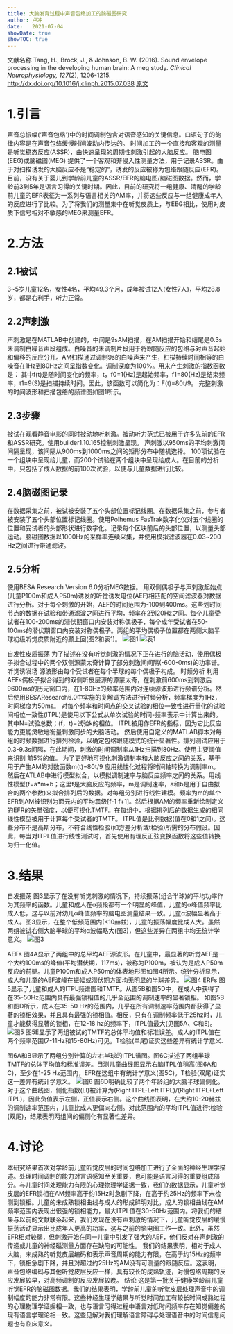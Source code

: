```yaml
---
title: 大脑发育过程中声音包络加工的脑磁图研究
author: 卢冲
date:   2021-07-04
showDate: true 
showTOC: true  
---
```

文献名称
Tang, H., Brock, J., & Johnson, B. W. (2016). Sound envelope processing in the developing human brain: A meg study. *Clinical Neurophysiology, 127*(2), 1206-1215.
http://dx.doi.org/10.1016/j.clinph.2015.07.038
[原文](../Source_Files/2021-07-04-LC1.pdf)
# 1.引言
声音总振幅(‘声音包络’)中的时间调制包含对语音感知的关键信息。口语句子的韵律内容是在声音包络缓慢时间波动内传达的。
时间加工的一个直接和客观的测量是听觉稳态反应(ASSR)，由快速呈现的周期性刺激引起的大脑反应。
脑电图(EEG)或脑磁图(MEG) 提供了一个客观和非侵入性测量方法，用于记录ASSR。由于对扫描诱发的大脑反应不是“稳定的”，诱发的反应被称为包络跟随反应(EFR)。
目前，没有关于婴儿到学龄前儿童的ASSR/EFR的脑电图/脑磁图数据。然而，学龄前3到5年是语言习得的关键时期。因此，目前的研究将一组健康、清醒的学龄前儿童的EFR表征为一系列与语言相关的AM率，并将这些反应与一组健康成年人的反应进行了比较。为了将我们的测量集中在听觉皮质上，与EEG相比，使用对皮质下信号相对不敏感的MEG来测量EFR。
# 2.方法
## 2.1被试
3~5岁儿童12名，女性4名，平均49.3个月，成年被试12人(女性7人)，平均28.8岁，都是右利手，听力正常。
## 2.2声刺激
声刺激是在MATLAB中创建的，中间是9sAM扫描，在AM扫描开始和结尾是0.3s未调制白噪音声段组成。白噪音的未调制片段用于将跟随反应的包络与对声音起始和偏移的反应分开。AM扫描通过调制9s的白噪声来产生，扫描持续时间相等的白噪音在1Hz到80Hz之间呈指数变化。调制深度为100%。用来产生刺激的指数函数是：
其中f(t)是随时间变化的频率，t，f0=1(Hz)是起始频率，f1=80(Hz)是结束频率，t1=9(S)是扫描持续时间。因此，该函数可以简化为：F(t)=80t/9。
完整刺激的时间波形和扫描包络的频谱图如图1所示。

## 2.3步骤
被试在观看静音电影的同时被动地听刺激。被动听力范式已被用于许多先前的EFR和ASSR研究。使用builder1.10.165控制刺激呈现。
声刺激以950ms的平均刺激间间隔呈现，该间隔从900ms到1000ms之间的矩形分布中随机选择。
100项试验在一个组块中呈现给儿童，而200个试验在两个组块中呈现给成人。在目前的分析中，只包括了成人数据的前100次试验，以便与儿童数据进行比较。
## 2.4脑磁图记录
在数据采集之前，被试被安装了五个头部位置标记线圈。在数据采集之前，参与者被安装了五个头部位置标记线圈。使用Polhemus FasTrak数字化仪对五个线圈的位置和受试者的头部形状进行数字化。记录每个区块前后的头部位置，以测量头部运动。脑磁图数据以1000Hz的采样率连续采集，并使用模拟滤波器在0.03~200 Hz之间进行带通滤波。
## 2.5分析
使用BESA Research Version 6.0分析MEG数据。
用双侧偶极子与声刺激起始点(儿童P100m和成人P50m)诱发的听觉诱发电位(AEF)相匹配的空间滤波器对数据进行分析。对于每个刺激的开始，AEF的时间范围为-100到400ms。这些划时间节点的数据在试验和带通滤波之间进行平均，频率在2到20Hz之间。每个儿童受试者在100-200ms的潜伏期窗口内安装对称偶极子，每个成年受试者在50-100ms的潜伏期窗口内安装对称偶极子。两组的平均偶极子位置都在两侧大脑半球初级听觉皮质附近的颞上回(图2和表1)。
![图1](../Supporting_Information/2021-07-04-LC1-Fig2.png)
![表1](../Supporting_Information/2021-07-04-LC1-Table1.png)

自发性皮质振荡 为了描述在没有听觉刺激的情况下正在进行的脑活动，使用偶极子拟合过程中的两个双侧源蒙太奇计算了部分刺激间间隔(-600-0ms)的功率谱。
听觉诱发场   源波形由每个受试者在每个半球的每个偶极子构成。
时频分析     利用AEFs偶极子拟合得到的双侧听皮层源的源蒙太奇，在刺激前600ms到刺激后9600ms的历元窗口内，在1-80Hz的频率范围内对连续源波形进行频谱分析。然后使用BESAResearch6.0中实施的复解调方法进行时频分析，频率梯度为1Hz，时间梯度为50ms。
对每个频率和时间点的交叉试验的相位一致性进行量化的试验间相位一致性(ITPL)是使用以下公式从单次试验的时间-频率表示中计算出来的。
其中N=试验总数；(f，t)=试验k的相位。
ITPL被用作EFR的指标，因为它比反应能力更能灵敏地衡量刺激同步的大脑活动。
然后使用自定义的MATLAB脚本对每组的时频数据进行排列检验，以确定包络跟随模式的统计显著性。排列测试应用于0.3-9.3s间隔，在此期间，刺激的时间调制率从1Hz扫描到80Hz。使用主要阈值来识别 前5%的值。
为了更好地可视化刺激调制率和大脑反应之间的关系，基于用于产生AM的对数函数m(t)=80t/9 应用线性化过程将时间轴转换为调制率m。
然后在ATLAB中进行模型拟合，以模拟调制速率与脑反应频率之间的关系。用线性模型(f=a*m+b；这里f是大脑反应的频率，m是调制速率，a和b是用于自由拟合的两个参数)来拟合排列后的数据。对每组分别进行线性建模。频率为m的单个EFR到AM被识别为面元内的平均震级[f-1 f+1]。然后根据AM的频率重新绘制定义的EFR的矢量强度，以便可视化TMTF。在每组中，根据排列后的数据生成的相同线性模型被用于计算每个受试者的TMTF。
ITPL值是比例数据(值在0和1之间)。这些分布不是高斯分布，不符合线性检验(如方差分析或t检验)所需的分布假设。因此，每当对ITPL值进行线性测试时，首先使用有理反正弦变换函数将这些值转换为归一化值。

# 3.结果
自发振荡
图3显示了在没有听觉刺激的情况下，持续振荡(组合半球)的平均功率作为其频率的函数。儿童和成人在α频段都有一个明显的峰值，儿童的α峰值频率比成人低，这与以前对幼儿α峰值频率的脑电图测量结果一致。儿童α波幅显著高于成人。图3显示，在整个低频范围内(<10赫兹)，儿童的振荡幅度比成人大。虽然两组被试右侧大脑半球的平均α波幅略大(图3)，但这些差异在两组中均无统计学意义。
![图3](../Supporting_Information/2021-07-04-LC1-Fig3.png)

AEFs
图4A显示了两组中的总平均AEF源波形。在儿童中，最显著的听觉AEF是一个大约100ms的峰值(平均潜伏期，117ms)，被称为P100m，被认为是成人P50m反应的前驱。儿童P100m和成人P50m的体表地形图如图4所示。统计分析显示，成人和儿童的AEF波峰在振幅或潜伏期方面均无明显的半球差异。
![图4](../Supporting_Information/2021-07-04-LC1-Fig4.png)
ERFs
图5显示了儿童和成人的ITPL频谱图和TMTF。从图5B和图5D中，在成人中获得了在35-50Hz范围内具有最强锁相值的几乎全范围的调制速率的显著锁相。
如图5B和图D所示，成人在35-50 Hz的范围内，几乎在所有调制速率范围内都获得了显著的锁相效果，并且具有最强的锁相值。相反，只有在调制频率低于25hz时，儿童才能获得显著的锁相，在12-18 hz的频率下，ITPL值最大(见图5A、C和E)。
![图5](../Supporting_Information/2021-07-04-LC1-Fig5.png)
图5E显示了两组被试的TMTF的总体平均值和标准误差。成人的ITPL值在两个频率范围(7-11Hz和15-80Hz)可见。T检验(单尾)证实这些差异有统计学意义.

图6A和B显示了两组分别计算的左右半球的ITPL谱图。图6C描述了两组半球TMTF的总体平均值和标准误差。目测儿童曲线图显示右脑ITPL值稍高(图6A和C)，至少在1-25 Hz范围内，EFR在这组中有统计学意义(图5C)。T检验(双尾)证实这一差异有统计学意义。
![图6](../Supporting_Information/2021-07-04-LC1-Fig6.png)
图6D明确比较了两个年龄组的大脑半球偏侧化。对于这个曲线图，侧化指数(LI)被计算为(Right ITPL-Left ITPL)/(Right ITPL+Left ITPL)，因此负值表示左侧，正值表示右侧。这个曲线图表明，在大约10-20赫兹的调制速率范围内，儿童比成人更偏向右侧。对此范围内的平均ITPL值进行t检验(双尾)，结果表明两组间的偏侧化有显著性差异。
# 4.讨论
本研究结果首次对学龄前儿童听觉皮层的时间包络加工进行了全面的神经生理学描述。处理时间调制的能力对言语感知至关重要，也可能是语言习得的重要组成部分。与儿童时间处理能力有限的心理物理学证据一致，我们的数据显示，儿童听觉皮层的EFR锁相在AM频率高于约15Hz时急剧下降，在高于约25Hz的频率下未检测到锁相。儿童的未成熟锁相曲线与成人的形成鲜明对比，成人的锁相曲线在AM频率范围内表现出很强的锁相能力，最大ITPL值在30-50Hz范围内。将我们的结果与以前的文献联系起来，我们发现在没有声刺激的情况下，儿童听觉皮层的缓慢振荡活动显示出比成年人更高的功率，这与之前的脑电图工作一致。此外，虽然EFR相对较弱，但刺激开始在同一儿童中引发了强大的AEF，他们反对在声刺激的传递或儿童的神经磁测量方面存在缺陷的可能性。
我们的结果表明，相对于成人大脑，未成熟的听觉皮层编码和表示声音周期的能力有限，在高于约15Hz的频率下，锁相急剧下降，并且对超过约25Hz的AM没有可测量的跟随反应。这表明，声音包络编码与其他听觉皮层反应一样，具有较长的成熟轨迹，对慢包络周期的反应发展较早，对高频调制的反应发展较晚。
结论
这是第一批关于健康学龄前儿童听觉EFR的脑磁图数据。我们的结果表明，学龄前儿童的听觉皮层处理声音中的调制幅度的能力非常有限。这些神经生理学结果与听觉时间加工有较长时间成熟过程的心理物理学证据相一致，也与语言习得过程中语言对低时间频率存在知觉偏差的现有语言学理论相一致。这些见解对我们理解语言障碍与处理语音中的时间信息问题也有临床意义。
